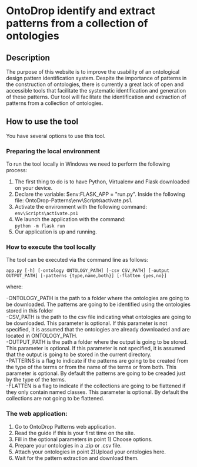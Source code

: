 # OntoDrop identify and extract patterns from a collection of ontologies
## Description
The purpose of this website is to improve the usability of an ontological design pattern identification system. Despite the importance of patterns in the construction of ontologies, there is currently a great lack of open and accessible tools that facilitate the systematic identification and generation of these patterns. Our tool will facilitate the identification and extraction of patterns from a collection of ontologies.

## How to use the tool
You have several options to use this tool.
   
### Preparing the local environment
To run the tool locally in Windows we need to perform the following process:<br>
   1. The first thing to do is to have Python, Virtualenv and Flask downloaded on your device.<br>
   2. Declare the variable: $env:FLASK_APP = "run.py". Inside the following file: OntoDrop-Patterns\env\Scripts\activate.ps1.<br>
   3. Activate the environment with the following command:<br>
      `env\Scripts\activate.ps1`<br>
   4. We launch the application with the command:<br>
      `python -m flask run`<br>
   5. Our application is up and running.<br>
   
### How to execute the tool locally
The tool can be executed via the command line as follows:<br>

`app.py [-h] [-ontology ONTOLOGY_PATH] [-csv CSV_PATH] [-output OUTPUT_PATH] [-patterns {type,name,both}] [-flatten {yes,no}]`

where:

-ONTOLOGY_PATH is the path to a folder where the ontologies are going to be downloaded. The patterns are going to be identified using the ontologies stored in this folder<br>
-CSV_PATH is the path to the csv file indicating what ontologies are going to be downloaded. This parameter is optional. If this parameter is not specified, it is assumed that the ontologies are already downloaded and are located in ONTOLOGY_PATH.<br>
-OUTPUT_PATH is the path a folder where the output is going to be stored. This parameter is optional. If this parameter is not specified, it is assumed that the output is going to be stored in the current directory.<br>
-PATTERNS is a flag to indicate if the patterns are going to be created from the type of the terms or from the name of the terms or from both. This parameter is optional. By default the patterns are going to be creaded just by the type of the terms.<br>
-FLATTEN is a flag to indicate if the collections are going to be flattened if they only contain named classes. This parameter is optional. By default the collections are not going to be flattened.<br>

### The web application:
   1. Go to OntoDrop Patterns web application.<br>
   2. Read the guide if this is your first time on the site.<br>
   3. Fill in the optional parameters in point 1) Choose options.<br>
   4. Prepare your ontologies in a .zip or .csv file.<br>
   5. Attach your ontologies in point 2)Upload your ontologies here.<br>
   6. Wait for the pattern extraction and download them.<br>
